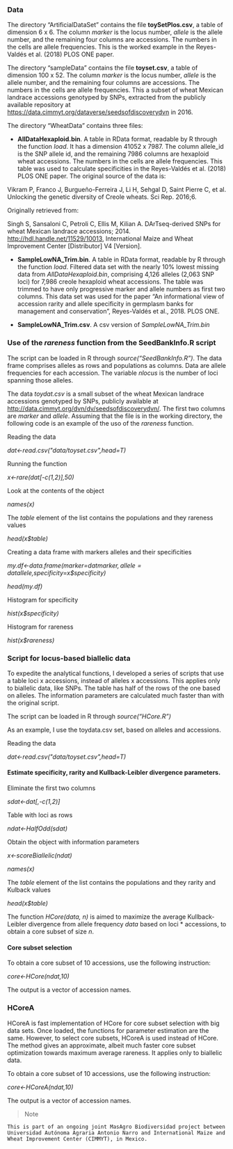 ### Data

The directory “ArtificialDataSet” contains the file **toySetPlos.csv**, a table of dimension 6 x 6. The column *marker* is the locus number, *allele* is the allele number, and the remaining four columns are accessions. The numbers in the cells are allele frequencies. This is the worked example in the Reyes-Valdés et al. (2018) PLOS ONE paper.

The directory “sampleData” contains the file **toyset.csv**, a table of dimension 100 x 52. The column *marker* is the locus number, *allele* is the allele number, and the remaining four columns are accessions. The numbers in the cells are allele frequencies. This a subset of wheat Mexican landrace accessions genotyped by SNPs, extracted from the publicly available repository at https://data.cimmyt.org/dataverse/seedsofdiscoverydvn in 2016.

The directory “WheatData” contains three files:

- **AllDataHexaploid.bin**. A table in RData format, readable by R through the function *load*. It has a dimension 41052 x 7987. The column allele_id is the SNP allele id, and the remaining 7986 columns are hexaploid wheat accessions. The numbers in the cells are allele frequencies. This table was used to calculate specificities in the Reyes-Valdés et al. (2018) PLOS ONE paper. The original source of the data is:

Vikram P, Franco J, Burgueño-Ferreira J, Li H, Sehgal D, Saint Pierre C, et al. Unlocking the genetic diversity of Creole wheats. Sci Rep. 2016;6.

Originally retrieved from:

Singh S, Sansaloni C, Petroli C, Ellis M, Kilian A. DArTseq-derived SNPs for wheat Mexican landrace accessions; 2014. http://hdl.handle.net/11529/10013, International Maize and Wheat Improvement Center [Distributor] V4 [Version].

- **SampleLowNA_Trim.bin**. A table in RData format, readable by R through the function *load*. Filtered data set with the nearly 10% lowest missing data from *AllDataHexaploid.bin*, comprising 4,126 alleles (2,063 SNP loci) for 7,986 creole hexaploid wheat accessions. The table was trimmed to have only progressive marker and allele numbers as first two columns. This data set was used for the paper “An informational view of accession rarity and allele specificity in germplasm banks for management and conservation”, Reyes-Valdés et al., 2018. PLOS ONE. 

- **SampleLowNA_Trim.csv**. A csv version of *SampleLowNA_Trim.bin*



### Use of the *rareness* function from the SeedBankInfo.R script

The script can be loaded in R through *source(“SeedBankInfo.R”)*. The data frame comprises alleles as rows and populations as columns. Data are allele frequencies for each accession. The variable *nlocus* is the number of loci spanning those alleles.


The data *toydat.csv* is a small subset of the wheat Mexican landrace accessions genotyped by SNPs, publicly available at http://data.cimmyt.org/dvn/dv/seedsofdiscoverydvn/. The first two columns are *marker* and *allele*. Assuming that the file is in the working directory, the following code is an example of the uso of the *rareness* function.


Reading the data

*dat<-read.csv("data/toyset.csv",head=T)*

Running the function

*x<-rare(dat[-c(1,2)],50)*

Look at the contents of the object

*names(x)*

The *table* element of the list contains the populations and they rareness values

*head(x$table)*

Creating a data frame with markers alleles and their specificities

*my.df<-data.frame(marker=dat$marker,allele=dat$allele,specificity=x$specificity)*

*head(my.df)*

Histogram for specificity

*hist(x$specificity)*

Histogram for rareness

*hist(x$rareness)*

### Script for locus-based biallelic data

To expedite the analytical functions, I developed a series of scripts that use a table loci x accessions, instead of alleles x accessions. This applies only to biallelic data, like SNPs. The table has half of the rows of the one based on alleles. The information parameters are calculated much faster than with the original script.

The script can be loaded in R through *source(“HCore.R”)*

As an example, I use the toydata.csv set, based on alleles and accessions.

Reading the data

*dat<-read.csv("data/toyset.csv",head=T)*

#### Estimate specificity, rarity and Kullback-Leibler divergence parameters.

Eliminate the first two columns

*sdat<-dat[,-c(1,2)]*

Table with loci as rows

*ndat<-HalfOdd(sdat)*

Obtain the object with information parameters

*x<-scoreBiallelic(ndat)*

*names(x)*

The *table* element of the list contains the populations and they rarity and Kulback  values

*head(x$table)*

The function *HCore(data, n)* is aimed to maximize the average Kullback-Leibler divergence from allele frequency *data* based on loci * accessions, to obtain a core subset of size *n*.

#### Core subset selection

To obtain a core subset of 10 accessions, use the following instruction:

*core<-HCore(ndat,10)*

The output is a vector of accession names.


### HCoreA 

HCoreA is fast implementation of HCore for core subset selection with big data sets. Once loaded, the functions for parameter estimation are the same. However, to select core subsets, HCoreA is used instead of HCore. The method gives an approximate, albeit much faster core subset optimization towards maximum average rareness. It applies only to biallelic data.

To obtain a core subset of 10 accessions, use the following instruction:

*core<-HCoreA(ndat,10)*

The output is a vector of accession names.





>Note

	This is part of an ongoing joint MasAgro Biodiversidad project between Universidad Autónoma Agraria Antonio Narro and International Maize and Wheat Improvement Center (CIMMYT), in Mexico.








